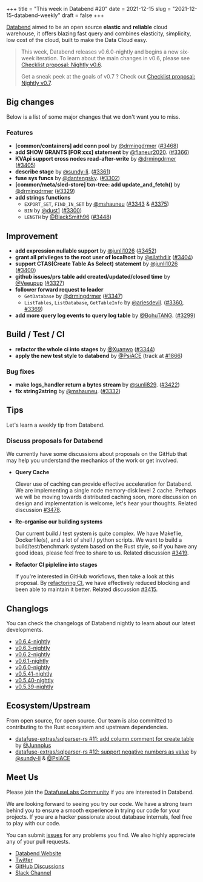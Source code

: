+++
title = "This week in Databend #20"
date = 2021-12-15
slug = "2021-12-15-databend-weekly"
draft = false
+++

[Databend](https://github.com/datafuselabs/databend) aimed to be an open source **elastic** and **reliable** cloud warehouse, it offers blazing fast query and combines elasticity, simplicity, low cost of the cloud, built to make the Data Cloud easy.

> This week, Databend releases v0.6.0-nightly and begins a new six-week iteration.
> To learn about the main changes in v0.6, please see [Checklist proposal: Nightly v0.6](https://github.com/datafuselabs/databend/issues/2525).
>
> Get a sneak peek at the goals of v0.7 ? Check out [Checklist proposal: Nightly v0.7](https://github.com/datafuselabs/databend/issues/3428).

## Big changes

Below is a list of some major changes that we don't want you to miss.

### Features

- **[common/containers] add conn pool** by [@drmingdrmer](https://github.com/drmingdrmer) ([#3468](https://github.com/datafuselabs/databend/pull/3468))
- **add SHOW GRANTS [FOR xxx] statement** by [@flaneur2020](https://github.com/flaneur2020). ([#3366](https://github.com/datafuselabs/databend/pull/3366))
- **KVApi support cross nodes read-after-write** by [@drmingdrmer](https://github.com/drmingdrmer) ([#3405](https://github.com/datafuselabs/databend/pull/3405))
- **describe stage** by [@sundy-li](https://github.com/sundy-li/). ([#3361](https://github.com/datafuselabs/databend/pull/3361))
- **fuse sys funcs** by [@dantengsky](https://github.com/dantengsky). ([#3302](https://github.com/datafuselabs/databend/pull/3302))
- **[common/meta/sled-store] txn-tree: add update_and_fetch()** by [@drmingdrmer](https://github.com/drmingdrmer) ([#3329](https://github.com/datafuselabs/databend/pull/3329))
- **add strings functions**
  - `EXPORT_SET`, `FIND_IN_SET` by [@mshauneu](https://github.com/mshauneu) ([#3343](https://github.com/datafuselabs/databend/pull/3343) & [#3375](https://github.com/datafuselabs/databend/pull/3375))
  - `BIN` by [@dust1](https://github.com/dust1) ([#3300](https://github.com/datafuselabs/databend/pull/3300))
  - `LENGTH` by [@BlackSmith96](https://github.com/BlackSmith96) ([#3448](https://github.com/datafuselabs/databend/pull/3448))

## Improvement

- **add expression nullable support** by [@junli1026](https://github.com/junli1026) ([#3452](https://github.com/datafuselabs/databend/pull/3452))
- **grant all privileges to the root user of localhost** by [@silathdiir](https://github.com/silathdiir) ([#3404](https://github.com/datafuselabs/databend/pull/3404))
- **support CTAS(Create Table As Select) statement** by [@junli1026](https://github.com/junli1026) ([#3400](https://github.com/datafuselabs/databend/pull/3400))
- **github issues/prs table add created/updated/closed time** by [@Veeupup](https://github.com/Veeupup) ([#3327](https://github.com/datafuselabs/databend/pull/3327))
- **follower forward request to leader**
  - `GetDatabase` by [@drmingdrmer](https://github.com/drmingdrmer) ([#3347](https://github.com/datafuselabs/databend/pull/3347))
  - `ListTables`, `ListDatabase`, `GetTableInfo` by [@ariesdevil](https://github.com/ariesdevil). ([#3360](https://github.com/datafuselabs/databend/pull/3360), [#3369](https://github.com/datafuselabs/databend/pull/3369))
- **add more query log events to query log table** by [@BohuTANG](https://github.com/BohuTANG). ([#3299](https://github.com/datafuselabs/databend/pull/3299))

## Build / Test / CI

- **refactor the whole ci into stages** by [@Xuanwo](https://github.com/Xuanwo) ([#3344](https://github.com/datafuselabs/databend/issues/3344))
- **apply the new test style to databend** by [@PsiACE](https://github.com/PsiACE) (track at [#1866](https://github.com/datafuselabs/databend/issues/1866))

### Bug fixes

- **make logs_handler return a bytes stream** by [@sunli829](https://github.com/sunli829). ([#3422](https://github.com/datafuselabs/databend/pull/3422))
- **fix string2string** by [@mshauneu](https://github.com/mshauneu). ([#3332](https://github.com/datafuselabs/databend/pull/3332))

## Tips

Let's learn a weekly tip from Databend.

### Discuss proposals for Databend

We currently have some discussions about proposals on the GitHub that may help you understand the mechanics of the work or get involved.

- **Query Cache**

  Clever use of caching can provide effective acceleration for Databend. We are implementing a single node memory-disk level 2 cache. Perhaps we will be moving towards distributed caching soon, more discussion on design and implementation is welcome, let's hear your thoughts. Related discussion [#3478](https://github.com/datafuselabs/databend/discussions/3478).

- **Re-organise our building systems**

  Our current build / test system is quite complex. We have Makeflie, Dockerfile(s), and a lot of shell / python scripts. We want to build a build/test/benchmark system based on the Rust style, so if you have any good ideas, please feel free to share to us. Related discussion [#3419](https://github.com/datafuselabs/databend/discussions/3419).

- **Refactor CI pipleline into stages**

  If you're interested in GitHub workflows, then take a look at this proposal. By [refactoring CI](https://github.com/datafuselabs/databend/issues/3344), we have effectively reduced blocking and been able to maintain it better. Related discussion [#3415](https://github.com/datafuselabs/databend/discussions/3415).

## Changlogs

You can check the changelogs of Databend nightly to learn about our latest developments.

- [v0.6.4-nightly](https://github.com/datafuselabs/databend/releases/tag/v0.6.4-nightly)
- [v0.6.3-nightly](https://github.com/datafuselabs/databend/releases/tag/v0.6.3-nightly)
- [v0.6.2-nightly](https://github.com/datafuselabs/databend/releases/tag/v0.6.2-nightly)
- [v0.6.1-nightly](https://github.com/datafuselabs/databend/releases/tag/v0.6.1-nightly)
- [v0.6.0-nightly](https://github.com/datafuselabs/databend/releases/tag/v0.6.0-nightly)
- [v0.5.41-nightly](https://github.com/datafuselabs/databend/releases/tag/v0.5.41-nightly)
- [v0.5.40-nightly](https://github.com/datafuselabs/databend/releases/tag/v0.5.40-nightly)
- [v0.5.39-nightly](https://github.com/datafuselabs/databend/releases/tag/v0.5.39-nightly)

## Ecosystem/Upstream

From open source, for open source. Our team is also committed to contributing to the Rust ecosystem and upstream dependencies.

- [datafuse-extras/sqlparser-rs #11: add column comment for create table](https://github.com/datafuse-extras/sqlparser-rs/pull/11) by [@Junnplus](https://github.com/Junnplus/)
- [datafuse-extras/sqlparser-rs #12: support negative numbers as value](https://github.com/datafuse-extras/sqlparser-rs/pull/12) by [@sundy-li](https://github.com/sundy-li/) & [@PsiACE](https://github.com/PsiACE/)

## Meet Us

Please join the [DatafuseLabs Community](https://github.com/datafuselabs/) if you are interested in Databend.

We are looking forward to seeing you try our code. We have a strong team behind you to ensure a smooth experience in trying our code for your projects.
If you are a hacker passionate about database internals, feel free to play with our code.

You can submit [issues](https://github.com/datafuselabs/databend/issues) for any problems you find. We also highly appreciate any of your pull requests.

- [Databend Website](https://databend.rs)
- [Twitter](https://twitter.com/Datafuse_Labs)
- [GitHub Discussions](https://github.com/datafuselabs/databend/discussions)
- [Slack Channel](https://link.databend.rs/join-slack)
